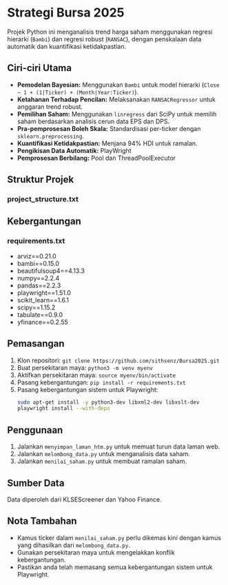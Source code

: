 # Strategi Bursa 2025

Projek Python ini menganalisis trend harga saham menggunakan regresi hierarki (`Bambi`) dan regresi robust (`RANSAC`), dengan penskalaan data automatik dan kuantifikasi ketidakpastian.

## Ciri-ciri Utama

* **Pemodelan Bayesian:** Menggunakan `Bambi` untuk model hierarki (`Close ~ 1 + (1|Ticker) + (Month|Year:Ticker)`).
* **Ketahanan Terhadap Pencilan:** Melaksanakan `RANSACRegressor` untuk anggaran trend robust.
* **Pemilihan Saham:** Menggunakan `linregress` dari SciPy untuk memilih saham berdasarkan analisis cerun data EPS dan DPS.
* **Pra-pemprosesan Boleh Skala:** Standardisasi per-ticker dengan `sklearn.preprocessing`.
* **Kuantifikasi Ketidakpastian:** Menjana 94% HDI untuk ramalan.
* **Pengikisan Data Automatik:** PlayWright
* **Pemprosesan Berbilang:** Pool dan ThreadPoolExecutor

## Struktur Projek
### project_structure.txt

## Kebergantungan
### requirements.txt
* arviz==0.21.0
* bambi==0.15.0
* beautifulsoup4==4.13.3
* numpy==2.2.4
* pandas==2.2.3
* playwright==1.51.0
* scikit_learn==1.6.1
* scipy==1.15.2
* tabulate==0.9.0
* yfinance==0.2.55

## Pemasangan

1.  Klon repositori: `git clone https://github.com/sithsenz/Bursa2025.git`
2.  Buat persekitaran maya: `python3 -m venv myenv`
3.  Aktifkan persekitaran maya: `source myenv/bin/activate`
4.  Pasang kebergantungan: `pip install -r requirements.txt`
5.  Pasang kebergantungan sistem untuk Playwright:
    ```bash
    sudo apt-get install -y python3-dev libxml2-dev libxslt-dev
    playwright install --with-deps
    ```

## Penggunaan

1.  Jalankan `menyimpan_laman_htm.py` untuk memuat turun data laman web.
2.  Jalankan `melombong_data.py` untuk menganalisis data saham.
3.  Jalankan `menilai_saham.py` untuk membuat ramalan saham.

## Sumber Data

Data diperoleh dari KLSEScreener dan Yahoo Finance.

## Nota Tambahan

* Kamus ticker dalam `menilai_saham.py` perlu dikemas kini dengan kamus yang dihasilkan dari `melombong_data.py`.
* Gunakan persekitaran maya untuk mengelakkan konflik kebergantungan.
* Pastikan anda telah memasang semua kebergantungan sistem untuk Playwright.